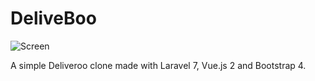 # DeliveBoo

![Screen](screen.png)

A simple Deliveroo clone made with Laravel 7, Vue.js 2 and Bootstrap 4.
